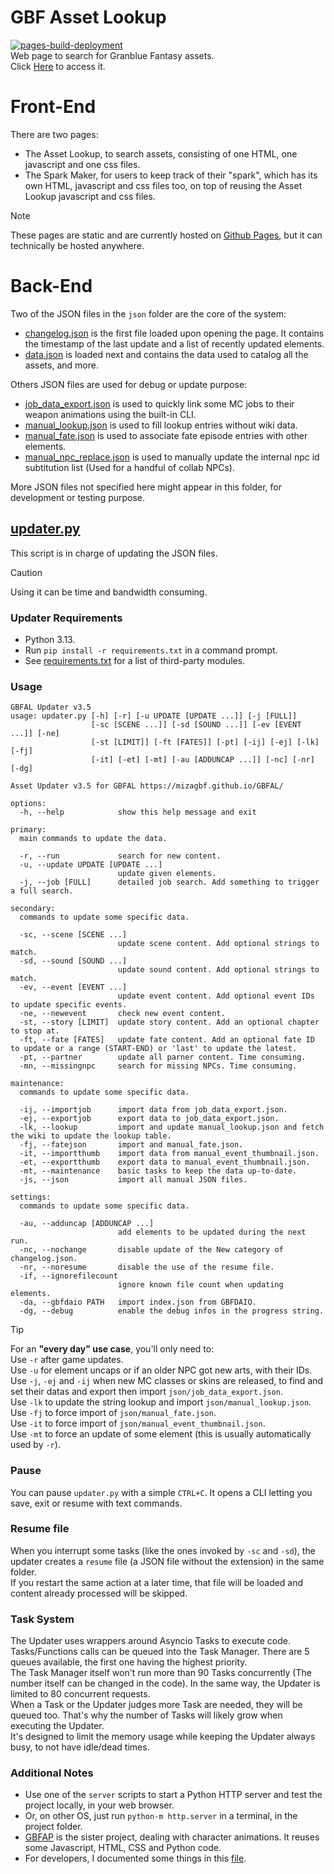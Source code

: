 # GBF Asset Lookup  
[![pages-build-deployment](https://github.com/MizaGBF/GBFAL/actions/workflows/pages/pages-build-deployment/badge.svg)](https://github.com/MizaGBF/GBFAL/actions/workflows/pages/pages-build-deployment)  
Web page to search for Granblue Fantasy assets.  
Click [Here](https://mizagbf.github.io/GBFAL) to access it.  
  
# Front-End  
There are two pages:  
- The Asset Lookup, to search assets, consisting of one HTML, one javascript and one css files.  
- The Spark Maker, for users to keep track of their "spark", which has its own HTML, javascript and css files too, on top of reusing the Asset Lookup javascript and css files. 
  
> [!NOTE]  
> These pages are static and are currently hosted on [Github Pages](https://pages.github.com/), but it can technically be hosted anywhere.  
  
# Back-End  
Two of the JSON files in the `json` folder are the core of the system:  
- [changelog.json](https://github.com/MizaGBF/GBFAL/blob/main/json/changelog.json) is the first file loaded upon opening the page. It contains the timestamp of the last update and a list of recently updated elements.  
- [data.json](https://github.com/MizaGBF/GBFAL/blob/main/json/data.json) is loaded next and contains the data used to catalog all the assets, and more.  
  
Others JSON files are used for debug or update purpose:  
- [job_data_export.json](https://github.com/MizaGBF/GBFAL/blob/main/json/job_data_export.json) is used to quickly link some MC jobs to their weapon animations using the built-in CLI.  
- [manual_lookup.json](https://github.com/MizaGBF/GBFAL/blob/main/json/manual_lookup.json) is used to fill lookup entries without wiki data.  
- [manual_fate.json](https://github.com/MizaGBF/GBFAL/blob/main/json/manual_fate.json) is used to associate fate episode entries with other elements.  
- [manual_npc_replace.json](https://github.com/MizaGBF/GBFAL/blob/main/json/manual_npc_replace.json) is used to manually update the internal npc id subtitution list (Used for a handful of collab NPCs).  
  
More JSON files not specified here might appear in this folder, for development or testing purpose.  
  
## [updater.py](https://github.com/MizaGBF/GBFAL/blob/main/updater.py)  
This script is in charge of updating the JSON files.  
> [!CAUTION]  
> Using it can be time and bandwidth consuming.  
  
### Updater Requirements  
* Python 3.13.
* Run `pip install -r requirements.txt` in a command prompt.
* See [requirements.txt](https://github.com/MizaGBF/GBFAP/blob/master/requirements.txt) for a list of third-party modules.  
  
### Usage
```
GBFAL Updater v3.5
usage: updater.py [-h] [-r] [-u UPDATE [UPDATE ...]] [-j [FULL]]
                  [-sc [SCENE ...]] [-sd [SOUND ...]] [-ev [EVENT ...]] [-ne]
                  [-st [LIMIT]] [-ft [FATES]] [-pt] [-ij] [-ej] [-lk] [-fj]
                  [-it] [-et] [-mt] [-au [ADDUNCAP ...]] [-nc] [-nr] [-dg]

Asset Updater v3.5 for GBFAL https://mizagbf.github.io/GBFAL/

options:
  -h, --help            show this help message and exit

primary:
  main commands to update the data.

  -r, --run             search for new content.
  -u, --update UPDATE [UPDATE ...]
                        update given elements.
  -j, --job [FULL]      detailed job search. Add something to trigger a full search.

secondary:
  commands to update some specific data.

  -sc, --scene [SCENE ...]
                        update scene content. Add optional strings to match.
  -sd, --sound [SOUND ...]
                        update sound content. Add optional strings to match.
  -ev, --event [EVENT ...]
                        update event content. Add optional event IDs to update specific events.
  -ne, --newevent       check new event content.
  -st, --story [LIMIT]  update story content. Add an optional chapter to stop at.
  -ft, --fate [FATES]   update fate content. Add an optional fate ID to update or a range (START-END) or 'last' to update the latest.
  -pt, --partner        update all parner content. Time consuming.
  -mn, --missingnpc     search for missing NPCs. Time consuming.

maintenance:
  commands to update some specific data.

  -ij, --importjob      import data from job_data_export.json.
  -ej, --exportjob      export data to job_data_export.json.
  -lk, --lookup         import and update manual_lookup.json and fetch the wiki to update the lookup table.
  -fj, --fatejson       import and manual_fate.json.
  -it, --importthumb    import data from manual_event_thumbnail.json.
  -et, --exportthumb    export data to manual_event_thumbnail.json.
  -mt, --maintenance    basic tasks to keep the data up-to-date.
  -js, --json           import all manual JSON files.

settings:
  commands to update some specific data.

  -au, --adduncap [ADDUNCAP ...]
                        add elements to be updated during the next run.
  -nc, --nochange       disable update of the New category of changelog.json.
  -nr, --noresume       disable the use of the resume file.
  -if, --ignorefilecount
                        ignore known file count when updating elements.
  -da, --gbfdaio PATH   import index.json from GBFDAIO.
  -dg, --debug          enable the debug infos in the progress string.
```  
  
> [!TIP]  
> For an **"every day" use case**, you'll only need to:  
> Use `-r` after game updates.  
> Use `-u` for element uncaps or if an older NPC got new arts, with their IDs.  
> Use `-j`, `-ej` and `-ij` when new MC classes or skins are released, to find and set their datas and export then import `json/job_data_export.json`.  
> Use `-lk` to update the string lookup and import `json/manual_lookup.json`.  
> Use `-fj` to force import of `json/manual_fate.json`.  
> Use `-it` to force import of `json/manual_event_thumbnail.json`.  
> Use `-mt` to force an update of some element (this is usually automatically used by `-r`).  
  
### Pause  
You can pause `updater.py` with a simple `CTRL+C`. It opens a CLI letting you save, exit or resume with text commands.  
  
### Resume file  
When you interrupt some tasks (like the ones invoked by `-sc` and `-sd`), the updater creates a `resume` file (a JSON file without the extension) in the same folder.  
If you restart the same action at a later time, that file will be loaded and content already processed will be skipped.  
  
### Task System  
The Updater uses wrappers around Asyncio Tasks to execute code.  
Tasks/Functions calls can be queued into the Task Manager. There are 5 queues available, the first one having the highest priority.  
The Task Manager itself won't run more than 90 Tasks concurrently (The number itself can be changed in the code). In the same way, the Updater is limited to 80 concurrent requests.  
When a Task or the Updater judges more Task are needed, they will be queued too. That's why the number of Tasks will likely grow when executing the Updater.  
It's designed to limit the memory usage while keeping the Updater always busy, to not have idle/dead times.  
  
### Additional Notes   
- Use one of the `server` scripts to start a Python HTTP server and test the project locally, in your web browser.  
- Or, on other OS, just run `python-m http.server` in a terminal, in the project folder.  
- [GBFAP](https://github.com/MizaGBF/GBFAP) is the sister project, dealing with character animations. It reuses some Javascript, HTML, CSS and Python code.  
- For developers, I documented some things in this [file](https://github.com/MizaGBF/GBFAL/blob/main/docs.md).  